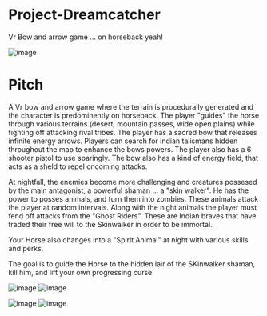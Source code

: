 # Project-Dreamcatcher
Vr Bow and arrow game ... on horseback yeah!

![image](https://trello-attachments.s3.amazonaws.com/596f4fab04478eb885c1234a/596f511e6eed0037c84cd6ae/206d81dafc03e9bc9902ef8fddaaa4f0/image.png)


# Pitch
A Vr bow and arrow game where the terrain is procedurally generated and the character is predominently on horseback.  The player "guides" the horse through various terrains (desert, mountain passes, wide open plains) while fighting off attacking rival tribes.  The player has a sacred bow that releases infinite energy arrows. Players can search for indian talismans hidden throughout the map to enhance the bows powers.  The player also has a 6 shooter pistol to use sparingly.  The bow also has a kind of energy field, that acts as a sheld to repel oncoming attacks.

At nightfall, the enemies become more challenging and creatures possesed by the main antagonist, a powerful shaman ... a "skin walker".  He has the power to posses animals, and turn them into zombies.  These animals attack the player at random intervals.  Along with the night animals the player must fend off attacks from the "Ghost Riders".   These are Indian braves that have traded their free will to the Skinwalker in order to be immortal.

Your Horse also changes into a "Spirit Animal" at night with various skills and perks.

The goal is to guide the Horse to the hidden lair of the SKinwalker shaman, kill him, and lift your own progressing curse.

![image](https://trello-attachments.s3.amazonaws.com/596f4fab04478eb885c1234a/596f5136d7c66fb118310329/918018e4359aecef01dd22ed47247245/image.png)
![image](https://trello-attachments.s3.amazonaws.com/596f4fab04478eb885c1234a/596f5136d7c66fb118310329/1dc7cd0baa511d638ba336c6ad7ca60c/image.png)

![image](https://trello-attachments.s3.amazonaws.com/596f4fab04478eb885c1234a/596f51116c76be1e4c2499fe/7bfbce9f1f9a2e1dcbe603797bb021ef/image.png)
![image](https://trello-attachments.s3.amazonaws.com/596f4fab04478eb885c1234a/596f5128788dca7b8066df15/f9b490b5a254108528fed6187837650b/image.png)


